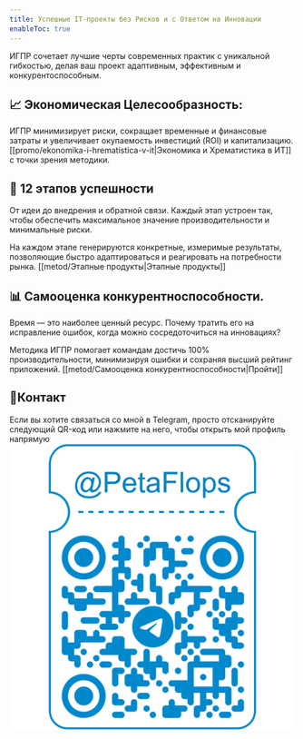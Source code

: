 ```yaml
---
title: Успешные IT-проекты без Рисков и с Ответом на Инновации
enableToc: true
---
```

ИГПР сочетает лучшие черты современных практик с уникальной гибкостью, делая ваш проект адаптивным, эффективным и конкурентоспособным.

## 📈 **Экономическая Целесообразность**: 
ИГПР минимизирует риски, сокращает временные и финансовые затраты и увеличивает окупаемость инвестиций (ROI) и капитализацию. [[promo/ekonomika-i-hrematistica-v-it|Экономика и Хрематистика в ИТ]] с точки зрения методики.

## 🔢 **12 этапов успешности**
От идеи до внедрения и обратной связи. Каждый этап устроен так, чтобы обеспечить максимальное значение производительности и минимальные риски.

На каждом этапе генерируются конкретные, измеримые результаты, позволяющие быстро адаптироваться и реагировать на потребности рынка. [[metod/Этапные продукты|Этапные продукты]]

## 📊 Самооценка конкурентноспособности.
Время — это наиболее ценный ресурс. Почему тратить его на исправление ошибок, когда можно сосредоточиться на инновациях? 

Методика ИГПР помогает командам достичь 100% производительности, минимизируя ошибки и сохраняя высший рейтинг приложений. [[metod/Самооценка конкурентноспособности|Пройти]]

## 📱Контакт

Если вы хотите связаться со мной в Telegram, просто отсканируйте следующий QR-код или нажмите на него, чтобы открыть мой профиль напрямую
[![Мой Telegram QR-код](contact/telegram_qrcode.png)](https://t.me/PetaFlops)

